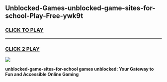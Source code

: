 
## Unblocked-Games-unblocked-game-sites-for-school-Play-Free-ywk9t
<h3>
<a href="https://premium76.site?title=unblocked-game-sites-for-school&ref=23A">CLICK TO PLAY</a></h3>
<hr>

<h3>
<a href="https://premium76.site?title=unblocked-game-sites-for-school&ref=23A">CLICK 2 PLAY</a>
  
</h3>

<a href="https://premium76.site?title=unblocked-game-sites-for-school&ref=23A"><img src="https://clearcache.store/games.png"></a>


**unblocked-game-sites-for-school games unblocked: Your Gateway to Fun and Accessible Online Gaming**

